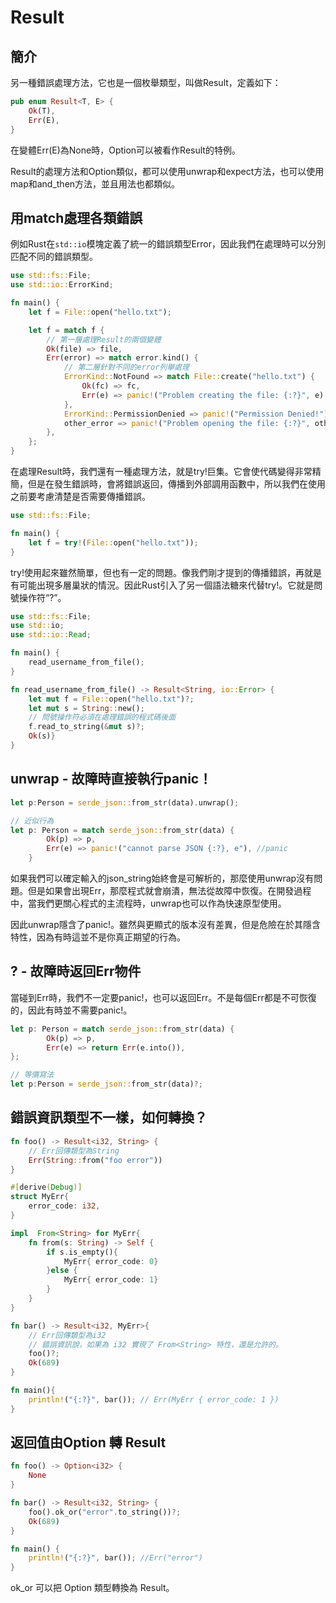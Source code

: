 # Result

## 簡介

另一種錯誤處理方法，它也是一個枚舉類型，叫做Result，定義如下：

```rust
pub enum Result<T, E> {
    Ok(T),
    Err(E),
}
```

在變體Err(E)為None時，Option可以被看作Result的特例。

Result的處理方法和Option類似，都可以使用unwrap和expect方法，也可以使用map和and\_then方法，並且用法也都類似。

## 用match處理各類錯誤

例如Rust在`std::io`模塊定義了統一的錯誤類型Error，因此我們在處理時可以分別匹配不同的錯誤類型。

```rust
use std::fs::File;
use std::io::ErrorKind;

fn main() {
    let f = File::open("hello.txt");

    let f = match f {
        // 第一層處理Result的兩個變體
        Ok(file) => file,
        Err(error) => match error.kind() {
            // 第二層針對不同的error列舉處理
            ErrorKind::NotFound => match File::create("hello.txt") {
                Ok(fc) => fc,
                Err(e) => panic!("Problem creating the file: {:?}", e),
            },
            ErrorKind::PermissionDenied => panic!("Permission Denied!"),
            other_error => panic!("Problem opening the file: {:?}", other_error),
        },
    };
}
```

在處理Result時，我們還有一種處理方法，就是try!巨集。它會使代碼變得非常精簡，但是在發生錯誤時，會將錯誤返回，傳播到外部調用函數中，所以我們在使用之前要考慮清楚是否需要傳播錯誤。

```rust
use std::fs::File;

fn main() {
    let f = try!(File::open("hello.txt"));
}
```

try!使用起來雖然簡單，但也有一定的問題。像我們剛才提到的傳播錯誤，再就是有可能出現多層巢狀的情況。因此Rust引入了另一個語法糖來代替try!。它就是問號操作符“?”。

```rust
use std::fs::File;
use std::io;
use std::io::Read;

fn main() {
    read_username_from_file();
}

fn read_username_from_file() -> Result<String, io::Error> {
    let mut f = File::open("hello.txt")?;
    let mut s = String::new();
    // 問號操作符必須在處理錯誤的程式碼後面
    f.read_to_string(&mut s)?;
    Ok(s)}
}
```

## unwrap - 故障時直接執行panic！

```rust
let p:Person = serde_json::from_str(data).unwrap();

// 近似行為
let p: Person = match serde_json::from_str(data) {
        Ok(p) => p,
        Err(e) => panic!("cannot parse JSON {:?}, e"), //panic
    }
```

如果我們可以確定輸入的json\_string始終會是可解析的，那麼使用unwrap沒有問題。但是如果會出現Err，那麼程式就會崩潰，無法從故障中恢復。在開發過程中，當我們更關心程式的主流程時，unwrap也可以作為快速原型使用。

因此unwrap隱含了panic!。雖然與更顯式的版本沒有差異，但是危險在於其隱含特性，因為有時這並不是你真正期望的行為。

## ? - 故障時返回Err物件

當碰到Err時，我們不一定要panic!，也可以返回Err。不是每個Err都是不可恢復的，因此有時並不需要panic!。

```rust
let p: Person = match serde_json::from_str(data) {
        Ok(p) => p,
        Err(e) => return Err(e.into()),
};

// 等價寫法
let p:Person = serde_json::from_str(data)?;
```

## 錯誤資訊類型不一樣，如何轉換？

```rust
fn foo() -> Result<i32, String> {
    // Err回傳類型為String
    Err(String::from("foo error"))
}

#[derive(Debug)]
struct MyErr{
    error_code: i32,
}

impl  From<String> for MyErr{
    fn from(s: String) -> Self {
        if s.is_empty(){
            MyErr{ error_code: 0}
        }else {
            MyErr{ error_code: 1}
        }
    }
}

fn bar() -> Result<i32, MyErr>{
    // Err回傳類型為i32
    // 錯誤資訊說，如果為 i32 實現了 From<String> 特性，還是允許的。
    foo()?;
    Ok(689)
}

fn main(){
    println!("{:?}", bar()); // Err(MyErr { error_code: 1 })
}
```

## 返回值由Option 轉 Result

```rust
fn foo() -> Option<i32> {
    None
}

fn bar() -> Result<i32, String> {
    foo().ok_or("error".to_string())?;
    Ok(689)
}

fn main() {
    println!("{:?}", bar()); //Err("error")
}
```

ok\_or 可以把 Option 類型轉換為 Result。
